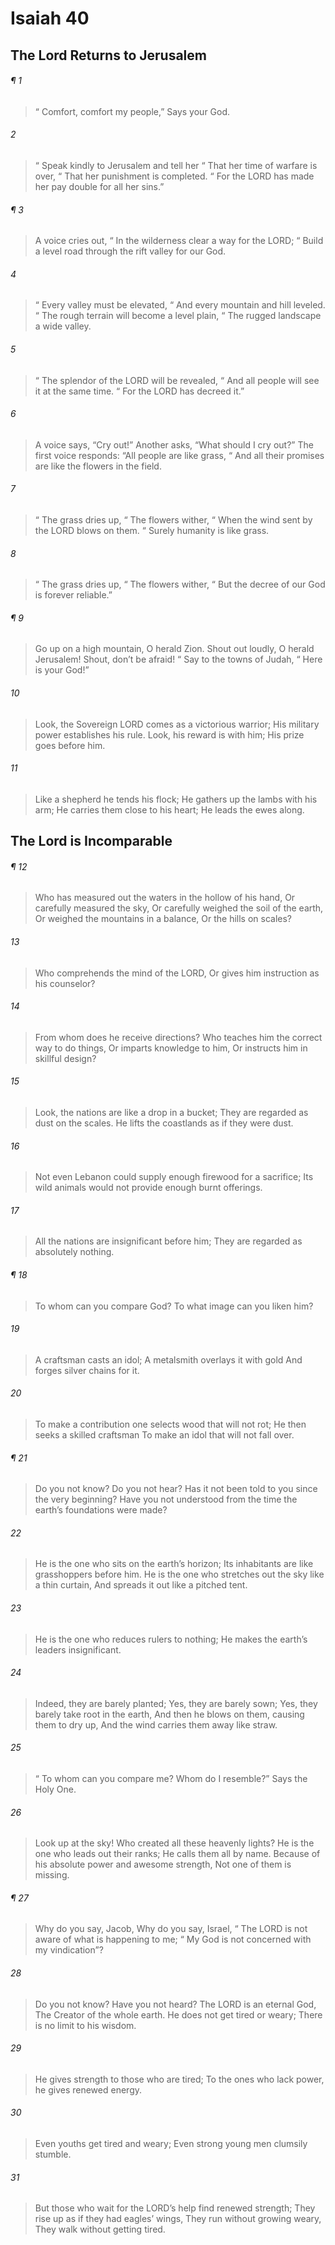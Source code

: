 # Isaiah 40
## The Lord Returns to Jerusalem
###### ¶ 1
>  “ Comfort, comfort my people,”
> Says your God.
###### 2
>  “ Speak kindly to Jerusalem and tell her
>  “ That her time of warfare is over,
>  “ That her punishment is completed.
>  “ For the LORD has made her pay double for all her sins.”
###### ¶ 3
> A voice cries out,
>  “ In the wilderness clear a way for the LORD;
>  “ Build a level road through the rift valley for our God.
###### 4
>  “ Every valley must be elevated,
>  “ And every mountain and hill leveled.
>  “ The rough terrain will become a level plain,
>  “ The rugged landscape a wide valley.
###### 5
>  “ The splendor of the LORD will be revealed,
>  “ And all people will see it at the same time.
>  “ For the LORD has decreed it.”
###### 6
> A voice says, “Cry out!”
> Another asks, “What should I cry out?”
> The first voice responds: “All people are like grass,
>  “ And all their promises are like the flowers in the field.
###### 7
>  “ The grass dries up,
>  “ The flowers wither,
>  “ When the wind sent by the LORD blows on them.
>  “ Surely humanity is like grass.
###### 8
>  “ The grass dries up,
>  “ The flowers wither,
>  “ But the decree of our God is forever reliable.”
###### ¶ 9
> Go up on a high mountain, O herald Zion.
> Shout out loudly, O herald Jerusalem!
> Shout, don’t be afraid!
>  “ Say to the towns of Judah,
>  “ Here is your God!”
###### 10
> Look, the Sovereign LORD comes as a victorious warrior;
> His military power establishes his rule.
> Look, his reward is with him;
> His prize goes before him.
###### 11
> Like a shepherd he tends his flock;
> He gathers up the lambs with his arm;
> He carries them close to his heart;
> He leads the ewes along.
## The Lord is Incomparable
###### ¶ 12
> Who has measured out the waters in the hollow of his hand,
> Or carefully measured the sky,
> Or carefully weighed the soil of the earth,
> Or weighed the mountains in a balance,
> Or the hills on scales?
###### 13
> Who comprehends the mind of the LORD,
> Or gives him instruction as his counselor?
###### 14
> From whom does he receive directions?
> Who teaches him the correct way to do things,
> Or imparts knowledge to him,
> Or instructs him in skillful design?
###### 15
> Look, the nations are like a drop in a bucket;
> They are regarded as dust on the scales.
> He lifts the coastlands as if they were dust.
###### 16
> Not even Lebanon could supply enough firewood for a sacrifice;
> Its wild animals would not provide enough burnt offerings.
###### 17
> All the nations are insignificant before him;
> They are regarded as absolutely nothing.
###### ¶ 18
> To whom can you compare God?
> To what image can you liken him?
###### 19
> A craftsman casts an idol;
> A metalsmith overlays it with gold
> And forges silver chains for it.
###### 20
> To make a contribution one selects wood that will not rot;
> He then seeks a skilled craftsman
> To make an idol that will not fall over.
###### ¶ 21
> Do you not know?
> Do you not hear?
> Has it not been told to you since the very beginning?
> Have you not understood from the time the earth’s foundations were made?
###### 22
> He is the one who sits on the earth’s horizon;
> Its inhabitants are like grasshoppers before him.
> He is the one who stretches out the sky like a thin curtain,
> And spreads it out like a pitched tent.
###### 23
> He is the one who reduces rulers to nothing;
> He makes the earth’s leaders insignificant.
###### 24
> Indeed, they are barely planted;
> Yes, they are barely sown;
> Yes, they barely take root in the earth,
> And then he blows on them, causing them to dry up,
> And the wind carries them away like straw.
###### 25
>  “ To whom can you compare me? Whom do I resemble?”
> Says the Holy One.
###### 26
> Look up at the sky!
> Who created all these heavenly lights?
> He is the one who leads out their ranks;
> He calls them all by name.
> Because of his absolute power and awesome strength,
> Not one of them is missing.
###### ¶ 27
> Why do you say, Jacob,
> Why do you say, Israel,
>  “ The LORD is not aware of what is happening to me;
>  “ My God is not concerned with my vindication”?
###### 28
> Do you not know?
> Have you not heard?
> The LORD is an eternal God,
> The Creator of the whole earth.
> He does not get tired or weary;
> There is no limit to his wisdom.
###### 29
> He gives strength to those who are tired;
> To the ones who lack power, he gives renewed energy.
###### 30
> Even youths get tired and weary;
> Even strong young men clumsily stumble.
###### 31
> But those who wait for the LORD’s help find renewed strength;
> They rise up as if they had eagles’ wings,
> They run without growing weary,
> They walk without getting tired.
